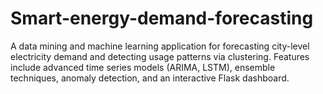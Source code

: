 # Smart-energy-demand-forecasting
A data mining and machine learning application for forecasting city-level electricity demand and detecting usage patterns via clustering. Features include advanced time series models (ARIMA, LSTM), ensemble techniques, anomaly detection, and an interactive Flask dashboard.
